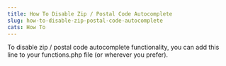 ```yaml
---
title: How To Disable Zip / Postal Code Autocomplete
slug: how-to-disable-zip-postal-code-autocomplete
cats: How To
---
```


 To disable zip / postal code autocomplete functionality, you can add this line to your functions.php file (or wherever you prefer).

<script src="https://gist.github.com/clifgriffin/ae455008d6e5aeaee9823532a407889a.js" type="text/javascript"></script>